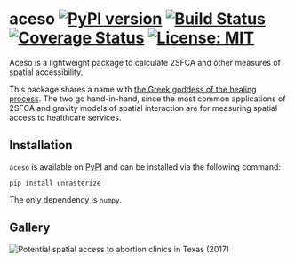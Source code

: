 # aceso [![PyPI version](https://badge.fury.io/py/aceso.svg)](https://badge.fury.io/py/aceso) [![Build Status](https://travis-ci.org/tetraptych/aceso.svg?branch=master)](https://travis-ci.org/tetraptych/unrasterize) [![Coverage Status](https://coveralls.io/repos/github/tetraptych/aceso/badge.svg?branch=master)](https://coveralls.io/github/tetraptych/aceso?branch=master) [![License: MIT](https://img.shields.io/badge/License-MIT-yellow.svg)](https://opensource.org/licenses/MIT)
Aceso is a lightweight package to calculate 2SFCA and other measures of spatial accessibility.

This package shares a name with [the Greek goddess of the healing process](https://en.wikipedia.org/wiki/Aceso). The two go hand-in-hand, since the most common applications of 2SFCA and gravity models of spatial interaction are for measuring spatial access to healthcare services.

## Installation

`aceso` is available on [PyPI](https://pypi.org/project/aceso/) and can be installed via the following command:

```
pip install unrasterize
```

The only dependency is `numpy`.

## Gallery

![Potential spatial access to abortion clinics in Texas (2017)](https://farm1.staticflickr.com/902/39848822400_197406d944_z_d.jpg "Gravity model using raised cosine decay with 3 hour driving radius")
